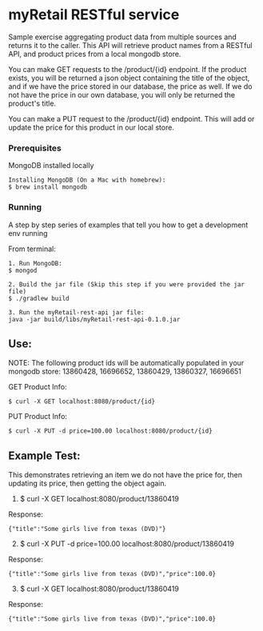 # myRetail RESTful service

Sample exercise aggregating product data from multiple sources and returns it to the caller. This API will retrieve product names from a RESTful API, and product prices from a local mongodb store.


You can make GET requests to the /product/{id} endpoint. If the product exists, you will be returned a json object containing the title of the object, and if we have the price stored in our database, the price as well. If we do not have the price in our own database, you will only be returned the product's title.


You can make a PUT request to the /product/{id} endpoint. This will add or update the price for this product in our local store. 


### Prerequisites

MongoDB installed locally

```
Installing MongoDB (On a Mac with homebrew): 
$ brew install mongodb

```

### Running

A step by step series of examples that tell you how to get a development env running

From terminal:

```
1. Run MongoDB:
$ mongod

2. Build the jar file (Skip this step if you were provided the jar file)
$ ./gradlew build

3. Run the myRetail-rest-api jar file:
java -jar build/libs/myRetail-rest-api-0.1.0.jar
```

## Use:

NOTE: The following product ids will be automatically populated in your mongodb store: 
13860428, 16696652, 13860429, 13860327, 16696651

GET Product Info:

```
$ curl -X GET localhost:8080/product/{id}
```

PUT Product Info:

```
$ curl -X PUT -d price=100.00 localhost:8080/product/{id}
```

## Example Test:

This demonstrates retrieving an item we do not have the price for, then updating its price, then getting the object again.


1. $ curl -X GET localhost:8080/product/13860419

Response:
```
{"title":"Some girls live from texas (DVD)"}
```


2. $ curl -X PUT -d price=100.00 localhost:8080/product/13860419

Response:
```
{"title":"Some girls live from texas (DVD)","price":100.0}
```
3. $ curl -X GET localhost:8080/product/13860419

Response:
```
{"title":"Some girls live from texas (DVD)","price":100.0}
```

